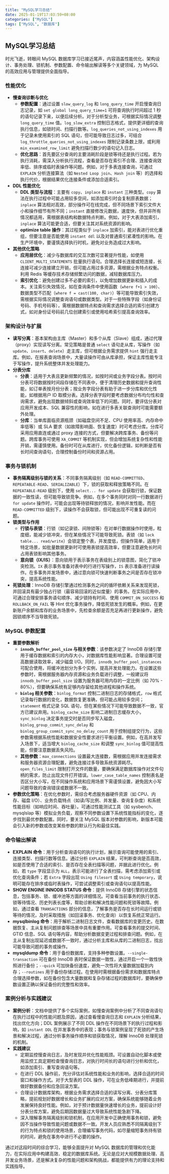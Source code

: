 ```yaml
---
title: "MySQL学习总结"
date: 2025-01-19T17:03:59+08:00
categories: ["MySQL"]
tags: ["MySQL", "数据库"]
---
```

## MySQL学习总结

时光飞逝，转眼间 MySQL 数据库学习已接近尾声，内容涵盖性能优化、架构设计、事务处理、锁机制、参数配置、命令输出解读等多个关键领域，为 MySQL 的高效应用与管理提供全面指导。

### 性能优化
- **慢查询诊断与优化**
    - **参数配置**：通过设置 `slow_query_log` 和 `long_query_time` 开启慢查询日志记录，如 `set global long_query_time=1` 可将查询执行时间超过 1 秒的语句记录下来，以便后续分析。对于分析型业务，可根据实际情况调整 `long_query_time` 值。`log_slow_extra` 控制日志格式，提供更详细的查询执行信息，如锁时间、扫描行数等。`log_queries_not_using_indexes` 用于记录未使用索引的 SQL 语句，但可能导致日志过多，可结合 `log_throttle_queries_not_using_indexes` 限制记录条数上限，或利用 `min_examined_row_limit` 避免扫描行数少的语句记入日志。
    - **优化思路**：首先要区分查询的主要消耗阶段是锁等待还是执行过程。若为执行消耗，需深入分析执行流程，查看是否存在索引不合理、连接查询效率低、排序或临时表操作等问题。例如，对于多表连接查询，可通过 `EXPLAIN` 分析连接算法（如 `Nested Loop join`、`Hash join` 等）的选择和执行代价，根据结果优化连接条件或添加合适索引。
- **DDL 性能优化**
    - **DDL 类型与流程**：主要有 `copy`、`inplace` 和 `instant` 三种类型。`copy` 算法在执行过程中可能占用较多空间，如添加索引时会复制原表数据；`inplace` 算法相对高效，部分操作可在线完成，但不同场景下索引文件大小和操作细节有所不同；`instant` 直接修改元数据，速度快，但并非所有情况都适用，需根据表结构和数据特点判断。例如，对于大表添加索引，`inplace` 算法可能更合适，但要关注其对系统资源的影响。
    - **optimize table 操作**：其过程类似于 `inplace` 加索引，能对表进行优化重组，但要注意是否能使用 `instant ddl` 以及对普通索引紧凑性的影响。在生产环境中，要谨慎选择执行时机，避免对业务造成过大影响。
- **其他优化策略**
    - **应用层优化**：减少与数据库的交互次数可显著提升性能，如使用 `CLIENT_MULTI_STATEMENTS` 批量执行语句。合理选择长连接或短连接，长连接可减少连接建立开销，但可能占用过多资源，需根据业务特点权衡。利用 Redis 等缓存技术存储频繁访问的数据，减轻数据库压力。
    - **索引优化**：避免创建过多不必要的索引，以免增加数据更新和插入的成本。关注索引失效情况，如在查询条件中使用函数（`where f+1 > 100`）、数据类型不匹配（`where f = cast(100, char)`）等可能导致索引失效，需根据实际情况调整查询语句或数据类型。对于一些特殊字段（如身份证号码、手机号码等），需根据数据特点和查询需求选择合适的索引创建方式，如对身份证号码前几位创建索引或使用哈希索引提高查询效率。

### 架构设计与扩展
- **读写分离**：基本架构由主库（Master）和多个从库（Slave）组成，通过代理（proxy）实现读写分离。常见策略是普通 `select` 语句走从库，写操作（如 `update`、`insert`、`delete`）走主库，但可根据业务需求提供 `hint` 强行走主库。例如，在报表查询场景中，大量读操作可由从库承担，保证主库性能专注于写操作，提升系统整体并发处理能力。
- **分表分库**
    - **分表**：适用于大表且更新频繁的情况，如按时间或业务字段分表。按时间分表可将数据按时间段存储在不同表中，便于清理历史数据和提升查询性能，如订单表按月份分表；按业务字段分表有助于进一步分库和优化性能，如根据用户 ID 取模分表。选择分表字段时要考虑数据分布均匀性和查询需求，避免出现数据倾斜或查询效率低下的问题。同时，要评估分表对应用开发成本、SQL 兼容性的影响，如在进行多表关联查询时可能需要额外处理。
    - **分库**：当单库面临资源瓶颈（如磁盘空间不足、CPU 使用率高、内存命中率低等）或 SLA 要求（如故障影响面、恢复速度）时可考虑分库。分库可采用应用直连或通过 proxy 连接的方式，但要解决跨库事务、备份等问题。跨库事务可使用 `XA_COMMIT` 等机制实现，但会增加系统复杂性和性能开销，需谨慎使用。备份时可在从库进行，优化备份逻辑，如判断是否有长时间查询语句，合理控制备份时间和资源占用。

### 事务与锁机制
- **事务隔离级别与锁的关系**：不同事务隔离级别（如 `READ-COMMITTED`、`REPEATABLE-READ`、`SERIALIZABLE`）下，锁的获取和释放策略不同。在 `REPEATABLE-READ` 级别下，使用 `select... for update` 会获取行锁，保证数据的一致性读，但可能导致锁竞争。例如，在多个事务同时对同一行数据进行 `for update` 操作时，可能会出现等待锁释放的情况，影响并发性能。而在 `READ-COMMITTED` 级别下，读操作不会获取锁，但可能出现不可重复读的问题。
- **锁类型与作用**
    - **行锁与表锁**：行锁（如记录锁、间隙锁等）在对单行数据操作时使用，粒度细，能减少锁冲突，但在某些情况下可能导致死锁。表锁（如 `lock table... read/write`）会锁定整个表，并发度低，但操作简单，适用于特定场景，如批量数据更新时可使用表锁提高效率，但要注意避免长时间占用表锁影响其他事务。
    - **意向锁（IX/IS）**：意向锁用于表示事务在表级别上的锁意图，简化了锁冲突检测。`IX` 表示事务准备对表中的行进行写操作，`IS` 表示准备进行读操作。在多事务并发场景中，通过意向锁可快速判断事务之间是否存在锁冲突，提高系统性能。
- **死锁处理**：InnoDB 存储引擎通过检测事务之间的循环依赖关系来发现死锁，并回滚具有最少独占行锁（最容易回滚的近似度量）的事务。在实际应用中，可通过合理安排事务语句顺序、减少锁持有时间、使用 `COMMIT_ON_SUCCESS` 和 `ROLLBACK_ON_FAIL` 等 Hint 优化事务操作，降低死锁发生的概率。例如，在更新账户余额和库存的业务场景中，先检查余额是否充足再进行更新操作，避免因锁顺序不当导致死锁。

### MySQL 参数配置
- **重要参数解析**
    - **`innodb_buffer_pool_size` 与相关参数**：该参数决定了 InnoDB 存储引擎用于缓存数据和索引的内存大小，对数据库性能影响显著。合理设置可提高数据读取效率，减少磁盘 I/O。同时，`innodb_buffer_pool_instances` 可配合使用，将缓冲池划分为多个实例，提高并发处理能力。在设置这些参数时，需根据服务器内存资源和业务负载进行调整，一般建议将 `innodb_buffer_pool_size` 设置为服务器可用内存的一定比例（如 70% - 80%），但要确保系统有足够内存留给其他进程和操作系统。
    - **`binlog` 相关参数**：`binlog_format` 控制二进制日志的存储格式，`row` 格式记录每行数据的变化，数据恢复更准确，但可能占用较多空间；`statement` 格式记录 SQL 语句，但在某些情况下可能导致数据不一致，官方已建议弃用。`binlog_cache_size` 影响二进制日志缓存大小，`sync_binlog` 决定事务提交时是否同步写入磁盘，`binlog_group_commit_sync_delay` 和 `binlog_group_commit_sync_no_delay_count` 用于控制组提交行为，这些参数需根据系统性能和数据安全性要求进行平衡设置。例如，在高并发写入场景下，适当增大 `binlog_cache_size` 和调整 `sync_binlog` 值可提高性能，但要注意数据丢失风险。
    - **其他参数**：`max_connections` 设置最大连接数，需根据应用并发连接需求和服务器资源合理配置，避免连接过多导致系统资源耗尽。`open_files_limit` 限制打开文件的数量，要确保满足数据库操作对文件句柄的需求，防止出现文件打开错误。`lower_case_table_names` 控制表名是否区分大小写，在不同操作系统和应用场景下需谨慎设置，避免因大小写问题导致的查询错误或数据不一致。
- **参数优化策略**：在优化参数时，需综合考虑服务器硬件资源（如 CPU、内存、磁盘 I/O）、业务负载特点（如读/写比例、并发量、查询复杂度）和系统性能目标（如响应时间、吞吐量）。可通过性能测试工具（如 sysbench、mysqlslap 等）模拟业务负载，观察不同参数设置下系统性能指标的变化，逐步找到最优参数配置。同时，要关注 MySQL 版本对参数的影响，新版本可能会引入新的参数或改变某些参数的默认行为和最佳实践。

### 命令输出解读
- **EXPLAIN 命令**：用于分析查询语句的执行计划，展示查询可能使用的索引、连接类型、扫描行数等信息。通过分析 `EXPLAIN` 结果，可判断查询是否高效，如是否使用了合适的索引、是否存在全表扫描等问题，并据此进行优化。例如，若 `type` 字段显示为 `ALL`，表示可能进行了全表扫描，需考虑添加索引或优化查询条件；若 `Extra` 字段出现 `Using filesort` 或 `Using temporary`，说明可能存在排序或临时表操作，可尝试调整索引或查询语句以提高性能。
- **SHOW ENGINE INNODB STATUS 命令**：提供 InnoDB 存储引擎的状态信息，包括事务、锁、缓冲池等方面的详细情况。可查看当前事务的执行状态、锁等待情况、历史列表长度等，帮助诊断和解决性能问题和死锁等故障。例如，通过查看 `TRANSACTIONS` 部分的信息，了解事务是否存在长时间运行或锁等待的情况，及时采取措施（如回滚事务、优化查询）以恢复系统正常运行。
- **mysqlbinlog 命令**：用于解析二进制日志文件，查看数据库的变更历史。在数据恢复、主从复制问题排查等场景中具有重要作用。可查看事务的提交时间、GTID 信息、SQL 语句等内容，帮助分析数据变更过程和排查问题。例如，在主从复制出现延迟或数据不一致时，通过分析主库和从库的二进制日志，找出可能导致问题的事务或操作。
- **mysqldump 命令**：用于备份数据库，支持多种参数设置。`--single-transaction` 可在备份 InnoDB 表时保证数据一致性，通过开启一个一致性快照进行备份；`--quick` 可加快备份速度，避免一次性将大量数据加载到内存；`--routines` 用于备份存储过程。在使用时需根据备份需求和数据库特点合理选择参数，如在备份包含大量数据和复杂存储过程的数据库时，要确保参数设置正确以保证备份的完整性和效率。

### 案例分析与实践建议
- **案例分析**：文档中提供了多个实际案例，如慢查询案例中分析了不同查询语句在执行过程中的性能问题及原因，通过查看慢查询日志和 `EXPLAIN` 分析结果，找出优化方向；DDL 案例展示了不同 DDL 操作在不同场景下的执行过程和影响，如 `instant DDL` 在并发事务中的表现；事务与锁案例呈现了死锁的产生场景和解决过程，通过分析事务操作顺序和锁获取情况，理解 InnoDB 处理死锁的机制。
- **实践建议**
    - 定期监控慢查询日志，及时发现并优化性能瓶颈。可设置自动化脚本或使用监控工具定期检查慢查询日志，对执行时间长的语句进行分析和优化，如添加索引、重写查询语句等。
    - 在进行 DDL 操作前，充分评估对系统性能和业务的影响，选择合适的时间窗口和操作方式。对于大型表的 DDL 操作，可在业务低峰期进行，并提前做好数据备份和应急回滚方案。
    - 合理设计数据库架构，根据业务需求选择合适的读写分离、分表分库策略，提前规划好数据增长和业务扩展的应对方案，确保系统能够随着业务发展保持良好性能。例如，对于预计数据量快速增长的业务，提前设计好分表分库方案，避免后期因数据量过大导致系统性能急剧下降。
    - 深入理解事务隔离级别和锁机制，在应用开发中正确使用事务和锁，避免因不当操作导致性能问题或数据不一致。开发人员应熟悉不同隔离级别下的行为特点和锁的使用场景，合理编写事务代码，如尽量缩短事务持有锁的时间，避免在事务中进行不必要的操作。

通过对这段时间的综合学习，能够全面提升对 MySQL 数据库的管理和优化能力，在实际应用中构建高效、稳定的数据库系统。无论是应对大规模数据处理、高并发业务场景，还是解决复杂的性能问题和架构挑战，都能提供有力的理论支持和实践指导。 